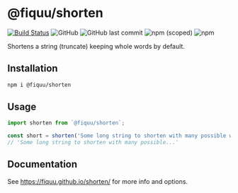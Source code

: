 # @fiquu/shorten

[![Build Status](https://travis-ci.org/fiquu/shorten.svg?branch=master)](https://travis-ci.org/fiquu/shorten)
![GitHub](https://img.shields.io/github/license/fiquu/shorten)
![GitHub last commit](https://img.shields.io/github/last-commit/fiquu/shorten)
![npm (scoped)](https://img.shields.io/npm/v/@fiquu/shorten)
![npm](https://img.shields.io/npm/dw/@fiquu/shorten)

Shortens a string (truncate) keeping whole words by default.

## Installation

```sh
npm i @fiquu/shorten
```

## Usage

```ts
import shorten from `@fiquu/shorten`;

const short = shorten('Some long string to shorten with many possible words to split into.');
// 'Some long string to shorten with many possible...'
```

## Documentation
See https://fiquu.github.io/shorten/ for more info and options.
